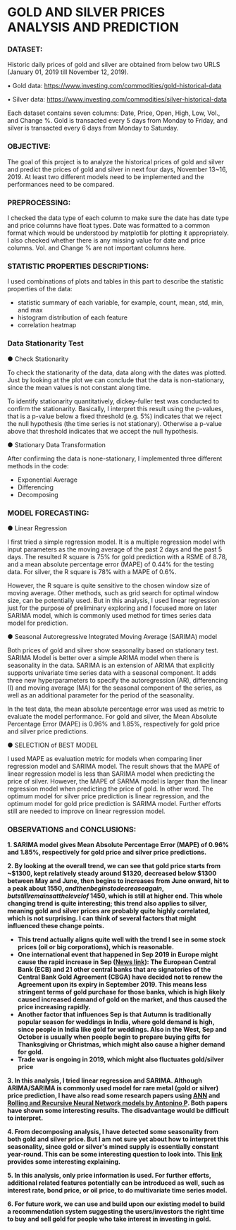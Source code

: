 # GOLD AND SILVER PRICES ANALYSIS AND PREDICTION

### DATASET:

Historic daily prices of gold and silver are obtained from below two URLS (January 01, 2019 till November 12, 2019). 

• Gold data: https://www.investing.com/commodities/gold-historical-data

• Silver data: https://www.investing.com/commodities/silver-historical-data

Each dataset contains seven columns: Date, Price, Open, High, Low, Vol., and Change %. Gold is transacted every 5 days from Monday to Friday, and silver is transacted every 6 days from Monday to Saturday.

### OBJECTIVE:

The goal of this project is to analyze the historical prices of gold and silver and predict the prices of gold and silver in next four days, November 13~16, 2019. At least two different models need to be implemented and the performances need to be compared.

### PREPROCESSING:

I checked the data type of each column to make sure the date has date type and price columns have float types. Date was formatted to a common format which would be understood by matplotlib for plotting it appropriately. I also checked whether there is any missing value for date and price columns. Vol. and Change % are not important columns here.  

### STATISTIC PROPERTIES DESCRIPTIONS:

I used combinations of plots and tables in this part to describe the statistic properties of the data:  
  - statistic summary of each variable, for example, count, mean, std, min, and max
  - histogram distribution of each feature 
  - correlation heatmap  

### Data Stationarity Test 

● Check Stationarity

To check the stationarity of the data, data along with the dates was plotted. Just by looking at the plot we can conclude that the data is non-stationary, since the mean values is not constant along time.

To identify stationarity quantitatively, dickey-fuller test was conducted to confirm the stationarity. Basically, I interpret this result using the p-values, that is a p-value below a fixed threshold (e.g. 5%) indicates that we reject the null hypothesis (the time series is not stationary). Otherwise a p-value above that threshold indicates that we accept the null hypothesis.

● Stationary Data Transformation

After confirming the data is none-stationary, I implemented three different methods in the code: 
  - Exponential Average 
  - Differencing 
  - Decomposing

### MODEL FORECASTING:

● Linear Regression

I first tried a simple regression model. It is a multiple regression model with input parameters as the moving average of the past 2 days and the past 5 days. The resulted R square is 75% for gold prediction with a RSME of 8.78, and a mean absolute percentage error (MAPE) of 0.44% for the testing data. For silver, the R square is 78% with a MAPE of 0.6%. 

However, the R square is quite sensitive to the chosen window size of moving average. Other methods, such as grid search for optimal window size, can be potentially used. But in this analysis, I used linear regression just for the purpose of preliminary exploring and I focused more on later SARIMA model, which is commonly used method for times series data model for prediction. 

● Seasonal Autoregressive Integrated Moving Average (SARIMA) model

Both prices of gold and silver show seasonality based on stationary test. SARIMA Model is better over a simple ARIMA model when there is seasonality in the data. SARIMA is an extension of ARIMA that explicitly supports univariate time series data with a seasonal component. It adds three new hyperparameters to specify the autoregression (AR), differencing (I) and moving average (MA) for the seasonal component of the series, as well as an additional parameter for the period of the seasonality. 

In the test data, the mean absolute percentage error was used as metric to evaluate the model performance. For gold and silver, the Mean Absolute Percentage Error (MAPE) is 0.96% and 1.85%, respectively for gold price and silver price predictions. 

● SELECTION of BEST MODEL

I used MAPE as evaluation metric for models when comparing liner regression model and SARIMA model. The result shows that the MAPE of linear regression model is less than SARIMA model when predicting the price of silver. However, the MAPE of SARMA model is larger than the linear regression model when predicting the price of gold. In other word. The optimum model for silver price prediction is linear regression, and the optimum model for gold price prediction is SARIMA model. Further efforts still are needed to improve on linear regression model. 

### OBSERVATIONS and CONCLUSIONS:

**1. SARIMA model gives Mean Absolute Percentage Error (MAPE) of 0.96% and 1.85%, respectively for gold price and silver price predictions.** 

 **2. By looking at the overall trend, we can see that gold price starts from ~$1300, kept relatively steady around $1320, decreased below $1300 between May and June, then begins to increases from June onward, hit to a peak about $1550, and then begins to decrease again, but still remains at the level of ~$1450, which is still at higher end. This whole changing trend is quite interesting; this trend also applies to silver, meaning gold and silver prices are probably quite highly correlated, which is not surprising. I can think of several factors that might influenced these change points.** 
   - **This trend actually aligns quite well with the trend I see in some stock prices (oil or big corporations), which is reasonable.** 
   - **One international event that happened in Sep 2019 in Europe might cause the rapid increase in Sep ([News link](https://www.ecb.europa.eu/press/pr/date/2019/html/ecb.pr190726_1~3eaf64db9d.en.html)): The European Central Bank (ECB) and 21 other central banks that are signatories of the Central Bank Gold Agreement (CBGA) have decided not to renew the Agreement upon its expiry in September 2019. This means less stringent terms of gold purchase for those banks, which is high likely caused increased demand of gold on the market, and thus caused the price increasing rapidly.**
   - **Another factor that influences Sep is that Autumn is traditionally popular season for weddings in India, where gold demand is high, since people in India like gold for weddings. Also in the West, Sep and October is usually when people begin to prepare buying gifts for Thanksgiving or Christmas, which might also cause a higher demand for gold.** 
   - **Trade war is ongoing in 2019, which might also fluctuates gold/silver price** 

**3. In this analysis, I tried linear regression and SARIMA. Although ARIMA/SARIMA is commonly used model for rare metal (gold or silver) price prediction, I have also read some research papers using [ANN](https://www.semanticscholar.org/paper/Modeling-Gold-Price-via-Artificial-Neural-Network-Mombeini-Yazdani-Chamzini/0fc93f118843be44345f3c9116793f3d824d4d85) and [Rolling and Recursive Neural Network models by Antonino P](https://www.semanticscholar.org/paper/Modeling-Gold-Price-via-Artificial-Neural-Network-Mombeini-Yazdani-Chamzini/0fc93f118843be44345f3c9116793f3d824d4d85). Both papers have shown some interesting results. The disadvantage would be difficult to interpret.** 

**4. From decomposing analysis, I have detected some seasonality from both gold and silver price. But I am not sure yet about how to interpret this seasonality, since gold or silver's mined supply is essentially constant year-round. This can be some interesting question to look into. This [link](http://www.zealllc.com/2014/goldstse.htm) provides some interesting explaining.** 

**5. In this analysis, only price information is used. For further efforts, additional related features potentially can be introduced as well, such as interest rate, bond price, or oil price, to do multivariate time series model.**  

**6. For future work, we can use and build upon our existing model to build a recommendation system suggesting the users/investors the right time to buy and sell gold for people who take interest in investing in gold.**
